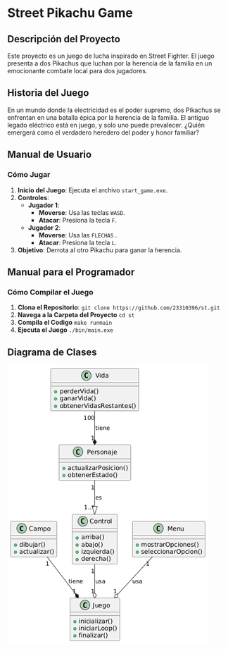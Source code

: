 # Street Pikachu Game

## Descripción del Proyecto
Este proyecto es un juego de lucha inspirado en Street Fighter. El juego presenta a dos Pikachus que luchan por la herencia de la familia en un emocionante combate local para dos jugadores.

## Historia del Juego
En un mundo donde la electricidad es el poder supremo, dos Pikachus se enfrentan en una batalla épica por la herencia de la familia. El antiguo legado eléctrico está en juego, y solo uno puede prevalecer. ¿Quién emergerá como el verdadero heredero del poder y honor familiar?

## Manual de Usuario

### Cómo Jugar
1. **Inicio del Juego**: Ejecuta el archivo `start_game.exe`.
2. **Controles**:
   - **Jugador 1**:
     - **Moverse**: Usa las teclas `WASD`.
     - **Atacar**: Presiona la tecla `F`.
   - **Jugador 2**:
     - **Moverse**: Usa las `FLECHAS` .
     - **Atacar**: Presiona la tecla `L`.
3. **Objetivo**: Derrota al otro Pikachu para ganar la herencia.

## Manual para el Programador

### Cómo Compilar el Juego
1. **Clona el Repositorio**:
   `git clone https://github.com/23310396/st.git`
2. **Navega a la Carpeta del Proyecto**
    `cd st`
3. **Compila el Codigo**
    `make runmain`
4. **Ejecuta el Juego**
    `./bin/main.exe`
    
## Diagrama de Clases
![No se Pudo Cargar la Imagen](./docs/Diagrama.png)
